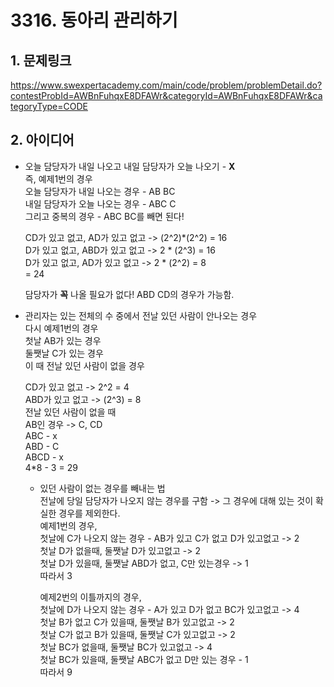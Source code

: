 # 3316. 동아리 관리하기

## 1. 문제링크  
<https://www.swexpertacademy.com/main/code/problem/problemDetail.do?contestProbId=AWBnFuhqxE8DFAWr&categoryId=AWBnFuhqxE8DFAWr&categoryType=CODE>

## 2. 아이디어  
* 오늘 담당자가 내일 나오고 내일 담당자가 오늘 나오기 - **X**  
즉, 예제1번의 경우  
오늘 담당자가 내일 나오는 경우 - AB BC  
내일 담당자가 오늘 나오는 경우 - ABC C  
그리고 중복의 경우 - ABC BC를 빼면 된다!  
  
  CD가 있고 없고, AD가 있고 없고 -> (2^2)*(2^2) = 16  
  D가 있고 없고, ABD가 있고 없고 -> 2 * (2^3) = 16  
  D가 있고 없고, AD가 있고 없고 -> 2 * (2^2) = 8  
  = 24  
    
    담당자가 **꼭** 나올 필요가 없다! ABD CD의 경우가 가능함.
    
* 관리자는 있는 전체의 수 중에서 전날 있던 사람이 안나오는 경우  
다시 예제1번의 경우  
첫날 AB가 있는 경우  
둘쨋날 C가 있는 경우  
이 때 전날 있던 사람이 없을 경우  
  
  CD가 있고 없고 -> 2^2 = 4  
  ABD가 있고 없고 -> (2^3) = 8  
  전날 있던 사람이 없을 때  
  AB인 경우 -> C, CD  
  ABC - x  
  ABD - C  
  ABCD - x  
  4*8 - 3 = 29  
    
    * 있던 사람이 없는 경우를 빼내는 법  
    전날에 당일 담당자가 나오지 않는 경우를 구함 -> 그 경우에 대해 있는 것이 확실한 경우를 제외한다.  
    예제1번의 경우,  
    첫날에 C가 나오지 않는 경우 - AB가 있고 C가 없고 D가 있고없고 -> 2  
    첫날 D가 없을때, 둘쨋날 D가 있고없고 -> 2  
    첫날 D가 있을때, 둘쨋날 ABD가 없고, C만 있는경우 -> 1  
    따라서 3  
      
      예제2번의 이틀까지의 경우,  
      첫날에 D가 나오지 않는 경우 - A가 있고 D가 없고 BC가 있고없고 -> 4  
      첫날 B가 없고 C가 있을때, 둘쨋날 B가 있고없고 -> 2  
      첫날 C가 없고 B가 있을때, 둘쨋날 C가 있고없고 -> 2  
      첫날 BC가 없을때, 둘쨋날 BC가 있고없고 -> 4  
      첫날 BC가 있을때, 둘쨋날 ABC가 없고 D만 있는 경우 - 1  
      따라서 9
